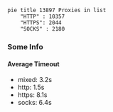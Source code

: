
```mermaid
pie title 13897 Proxies in list
    "HTTP" : 10357
    "HTTPS": 2044
    "SOCKS" : 2180
```

### Some Info
#### Average Timeout

- mixed: 3.2s
- http: 1.5s
- https: 8.1s
- socks: 6.4s